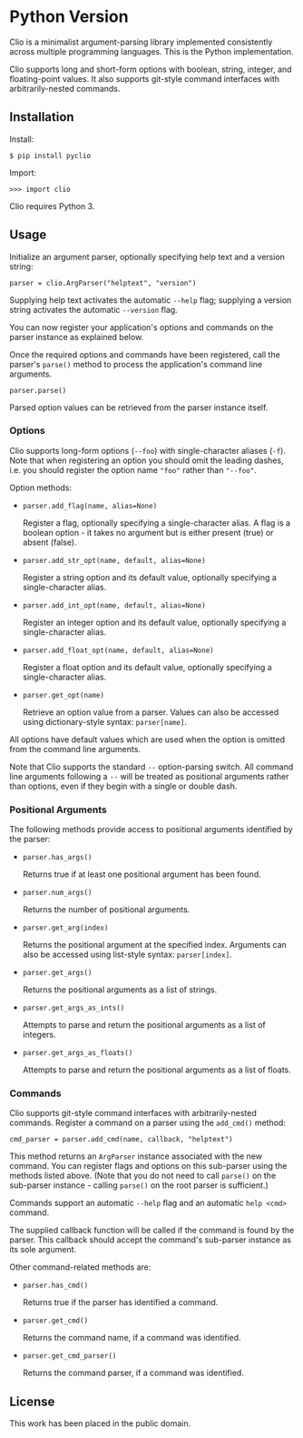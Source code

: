
# Python Version

Clio is a minimalist argument-parsing library implemented consistently across multiple programming languages. This is the Python implementation.

Clio supports long and short-form options with boolean, string, integer, and floating-point values. It also supports git-style command interfaces with arbitrarily-nested commands.


## Installation

Install:

    $ pip install pyclio

Import:

    >>> import clio

Clio requires Python 3.


## Usage

Initialize an argument parser, optionally specifying help text and a version
string:

    parser = clio.ArgParser("helptext", "version")

Supplying help text activates the automatic `--help` flag; supplying a version string activates the automatic `--version` flag.

You can now register your application's options and commands on the parser instance as explained below.

Once the required options and commands have been registered, call the parser's `parse()` method to process the application's command line arguments.

    parser.parse()

Parsed option values can be retrieved from the parser instance itself.


### Options

Clio supports long-form options (`--foo`) with single-character aliases (`-f`). Note that when registering an option you should omit the leading dashes, i.e. you should register the option name `"foo"` rather than `"--foo"`.

Option methods:

*   `parser.add_flag(name, alias=None)`

    Register a flag, optionally specifying a single-character alias. A flag is a boolean option - it takes no argument but is either present (true) or absent (false).

*   `parser.add_str_opt(name, default, alias=None)`

    Register a string option and its default value, optionally specifying a
    single-character alias.

*   `parser.add_int_opt(name, default, alias=None)`

    Register an integer option and its default value, optionally specifying a
    single-character alias.

*   `parser.add_float_opt(name, default, alias=None)`

    Register a float option and its default value, optionally specifying a
    single-character alias.

*   `parser.get_opt(name)`

    Retrieve an option value from a parser. Values can also be accessed using
    dictionary-style syntax: `parser[name]`.

All options have default values which are used when the option is omitted from the command line arguments.

Note that Clio supports the standard `--` option-parsing switch. All command line arguments following a `--` will be treated as positional arguments rather than options, even if they begin with a single or double dash.


### Positional Arguments

The following methods provide access to positional arguments identified by the parser:

*   `parser.has_args()`

    Returns true if at least one positional argument has been found.

*   `parser.num_args()`

    Returns the number of positional arguments.

*   `parser.get_arg(index)`

    Returns the positional argument at the specified index. Arguments can also
    be accessed using list-style syntax: `parser[index]`.

*   `parser.get_args()`

    Returns the positional arguments as a list of strings.

*   `parser.get_args_as_ints()`

    Attempts to parse and return the positional arguments as a list of integers.

*   `parser.get_args_as_floats()`

    Attempts to parse and return the positional arguments as a list of floats.


### Commands

Clio supports git-style command interfaces with arbitrarily-nested commands. Register a command on a parser using the `add_cmd()` method:

    cmd_parser = parser.add_cmd(name, callback, "helptext")

This method returns an `ArgParser` instance associated with the new command. You can register flags and options on this sub-parser using the methods listed above. (Note that you do not need to call `parse()` on the sub-parser instance - calling `parse()` on the root parser is sufficient.)

Commands support an automatic `--help` flag and an automatic `help <cmd>` command.

The supplied callback function will be called if the command is found by the parser. This callback should accept the command's sub-parser instance as its sole argument.

Other command-related methods are:

*   `parser.has_cmd()`

    Returns true if the parser has identified a command.

*   `parser.get_cmd()`

    Returns the command name, if a command was identified.

*   `parser.get_cmd_parser()`

    Returns the command parser, if a command was identified.


## License

This work has been placed in the public domain.
